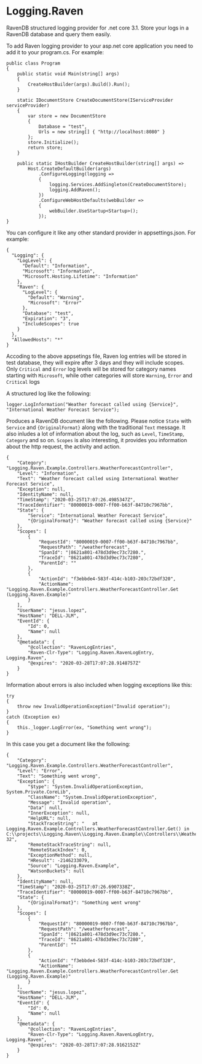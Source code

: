 # Logging.Raven
RavenDB structured logging provider for .net core 3.1. Store your logs in a RavenDB database and query them easily.

To add Raven logging provider to your asp.net core application you need to add it to your program.cs. For example:
```
public class Program
{
    public static void Main(string[] args)
    {
        CreateHostBuilder(args).Build().Run();
    }

    static IDocumentStore CreateDocumentStore(IServiceProvider serviceProvider)
    {
        var store = new DocumentStore
        {
            Database = "test",
            Urls = new string[] { "http://localhost:8080" }
        };
        store.Initialize();
        return store;
    }

    public static IHostBuilder CreateHostBuilder(string[] args) =>
        Host.CreateDefaultBuilder(args)
            .ConfigureLogging(logging =>
            {
                logging.Services.AddSingleton(CreateDocumentStore);
                logging.AddRaven();
            })
            .ConfigureWebHostDefaults(webBuilder =>
            {
                webBuilder.UseStartup<Startup>();
            });
}
```

You can configure it like any other standard provider in appsettings.json. For example:
```
{
  "Logging": {
    "LogLevel": {
      "Default": "Information",
      "Microsoft": "Information",
      "Microsoft.Hosting.Lifetime": "Information"
    },
    "Raven": {
      "LogLevel": {
        "Default": "Warning",
        "Microsoft": "Error"
      },
      "Database": "test",
      "Expiration": "3",
      "IncludeScopes": true
    }
  },
  "AllowedHosts": "*"
}
```
Accoding to the above appsetings file, Raven log entries will be stored in test database, they will expire after 3 days and they will include scopes. Only `Critical` and `Error` log levels will be stored for category names starting with `Microsoft`, while other categories will store `Warning`, `Error` and `Critical` logs


A structured log like the following:
```
logger.LogInformation("Weather forecast called using {Service}", "International Weather Forecast Service");
```
Produces a RavenDB document like the following. Please notice `State` with `Service` and `{OriginalFormat}` along with the traditional `Text` message. It also inludes a lot of information about the log, such as `Level`, `TimeStamp`, `Category` and so on. `Scopes` is also interesting, it provides you information about the http request, the activity and action.
```
{
    "Category": "Logging.Raven.Example.Controllers.WeatherForecastController",
    "Level": "Information",
    "Text": "Weather forecast called using International Weather Forecast Service",
    "Exception": null,
    "IdentityName": null,
    "TimeStamp": "2020-03-25T17:07:26.4985347Z",
    "TraceIdentifier": "80000019-0007-ff00-b63f-84710c7967bb",
    "State": {
        "Service": "International Weather Forecast Service",
        "{OriginalFormat}": "Weather forecast called using {Service}"
    },
    "Scopes": [
        {
            "RequestId": "80000019-0007-ff00-b63f-84710c7967bb",
            "RequestPath": "/weatherforecast",
            "SpanId": "|8621a801-478d3d9ec73c7280.",
            "TraceId": "8621a801-478d3d9ec73c7280",
            "ParentId": ""
        },
        {
            "ActionId": "f3ebbde4-583f-414c-b103-203c72bdf320",
            "ActionName": "Logging.Raven.Example.Controllers.WeatherForecastController.Get (Logging.Raven.Example)"
        }
    ],
    "UserName": "jesus.lopez",
    "HostName": "DELL-JLM",
    "EventId": {
        "Id": 0,
        "Name": null
    },
    "@metadata": {
        "@collection": "RavenLogEntries",
        "Raven-Clr-Type": "Logging.Raven.RavenLogEntry, Logging.Raven",
        "@expires": "2020-03-28T17:07:28.9148757Z"
    }
}
```

Information about errors is also included when logging exceptions like this:
```
try
{
    throw new InvalidOperationException("Invalid operation");
}
catch (Exception ex)
{
    this._logger.LogError(ex, "Something went wrong");
}
```
In this case you get a document like the following:
```
{
    "Category": "Logging.Raven.Example.Controllers.WeatherForecastController",
    "Level": "Error",
    "Text": "Something went wrong",
    "Exception": {
        "$type": "System.InvalidOperationException, System.Private.CoreLib",
        "ClassName": "System.InvalidOperationException",
        "Message": "Invalid operation",
        "Data": null,
        "InnerException": null,
        "HelpURL": null,
        "StackTraceString": "   at Logging.Raven.Example.Controllers.WeatherForecastController.Get() in C:\\projects\\Logging.Raven\\Logging.Raven.Example\\Controllers\\WeatherForecastController.cs:line 32",
        "RemoteStackTraceString": null,
        "RemoteStackIndex": 0,
        "ExceptionMethod": null,
        "HResult": -2146233079,
        "Source": "Logging.Raven.Example",
        "WatsonBuckets": null
    },
    "IdentityName": null,
    "TimeStamp": "2020-03-25T17:07:26.6907338Z",
    "TraceIdentifier": "80000019-0007-ff00-b63f-84710c7967bb",
    "State": {
        "{OriginalFormat}": "Something went wrong"
    },
    "Scopes": [
        {
            "RequestId": "80000019-0007-ff00-b63f-84710c7967bb",
            "RequestPath": "/weatherforecast",
            "SpanId": "|8621a801-478d3d9ec73c7280.",
            "TraceId": "8621a801-478d3d9ec73c7280",
            "ParentId": ""
        },
        {
            "ActionId": "f3ebbde4-583f-414c-b103-203c72bdf320",
            "ActionName": "Logging.Raven.Example.Controllers.WeatherForecastController.Get (Logging.Raven.Example)"
        }
    ],
    "UserName": "jesus.lopez",
    "HostName": "DELL-JLM",
    "EventId": {
        "Id": 0,
        "Name": null
    },
    "@metadata": {
        "@collection": "RavenLogEntries",
        "Raven-Clr-Type": "Logging.Raven.RavenLogEntry, Logging.Raven",
        "@expires": "2020-03-28T17:07:28.9162152Z"
    }
}
```


